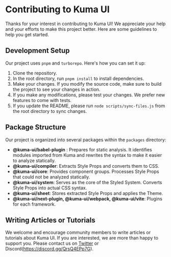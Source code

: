 # Contributing to Kuma UI

Thanks for your interest in contributing to Kuma UI! We appreciate your help and your efforts to make this project better. Here are some guidelines to help you get started.

## Development Setup

Our project uses `pnpm` and `turborepo`. Here's how you can set it up:

1. Clone the repository.
2. In the root directory, run `pnpm install` to install dependencies.
3. Make your changes. If you modify the source code, make sure to build the project to see your changes in action.
4. If you make any modifications, please test your changes. We prefer new features to come with tests.
5. If you update the README, please run `node scripts/sync-files.js` from the root directory to sync changes.

## Package Structure

Our project is organized into several packages within the `packages` directory:

- **@kuma-ui/babel-plugin** : Prepares for static analysis. It identifies modules imported from Kuma and rewrites the syntax to make it easier to analyze statically.
- **@kuma-ui/compiler**: Extracts Style Props and converts them to CSS.
- **@kuma-ui/core**: Provides component groups. Processes Style Props that could not be analyzed statically.
- **@kuma-ui/system**: Serves as the core of the Styled System. Converts Style Props into actual CSS syntax.
- **@kuma-ui/sheet**: Stores extracted Style Props and applies the Theme.
- **@kuma-ui/next-plugin, @kuma-ui/webpack, @kuma-ui/vite**: Plugins for each framework.

## Writing Articles or Tutorials

We welcome and encourage community members to write articles or tutorials about Kuma UI. If you are interested, we are more than happy to support you. Please contact us on [Twitter](https://twitter.com/kuma__ui) or Discord(https://discord.gg/QrsQ4EPp7G).